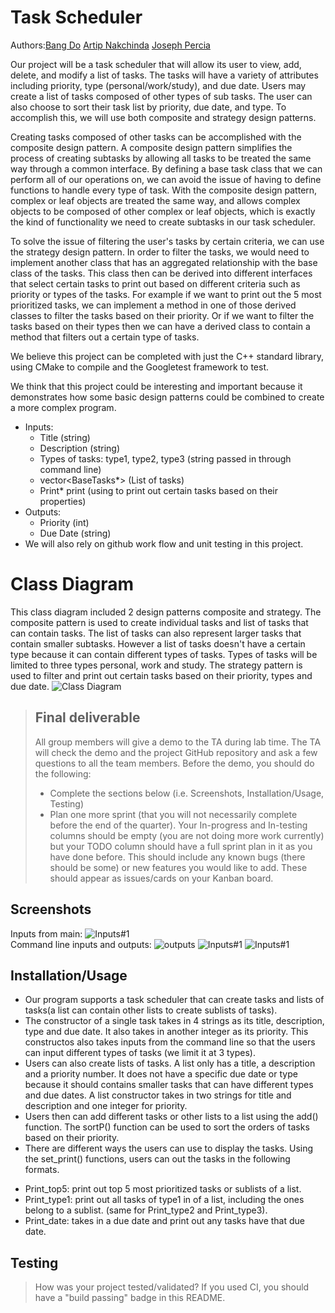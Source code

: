 # Task Scheduler

 Authors:[Bang Do](https://github.com/FireFly0000) [Artip Nakchinda](https://github.com/TheMarkVI) [Joseph Percia](https://github.com/joeypercia)
 
 Our project will be a task scheduler that will allow its user to view, add, delete, and modify a list of tasks. The tasks will have a variety of attributes including priority, type (personal/work/study), and due date. Users may create a list of tasks composed of other types of sub tasks. The user can also choose to sort their task list by priority, due date, and type. To accomplish this, we will use both composite and strategy design patterns.
 
 Creating tasks composed of other tasks can be accomplished with the composite design pattern. A composite design pattern simplifies the process of creating subtasks by allowing all tasks to be treated the same way through a common interface. By defining a base task class that we can perform all of our operations on, we can avoid the issue of having to define functions to handle every type of task. With the composite design pattern, complex or leaf objects are treated the same way, and allows complex objects to be composed of other complex or leaf objects, which is exactly the kind of functionality we need to create subtasks in our task scheduler.
 
  To solve the issue of filtering the user's tasks by certain criteria, we can use the strategy design pattern. In order to filter the tasks, we would need to implement another class that has an aggregated relationship with the base class of the tasks. This class then can be derived into different interfaces that select certain tasks to print out based on different criteria such as priority or types of the tasks. For example if we want to print out the 5 most prioritized tasks, we can implement a method in one of those derived classes to filter the tasks based on their priority. Or if we want to filter the tasks based on their types then we can have a derived class to contain a method that filters out a certain type of tasks.   
  
  We believe this project can be completed with just the C++ standard library, using CMake to compile and the Googletest framework to test.
  
  We think that this project could be interesting and important because it demonstrates how some basic design patterns could be combined to create a more complex program.
  
 - Inputs:
   * Title (string)
   * Description (string)
   * Types of tasks: type1, type2, type3 (string passed in through command line)
   * vector<BaseTasks*> (List of tasks)
   * Print* print (using to print out certain tasks based on their properties)
 - Outputs:
   * Priority (int)
   * Due Date (string) 
 - We will also rely on github work flow and unit testing in this project.
  
# Class Diagram
This class diagram included 2 design patterns composite and strategy. The composite pattern is used to create individual tasks and list of tasks that can contain tasks. The list of tasks can also represent larger tasks that contain smaller subtasks. However a list of tasks doesn't have a certain type because it can contain different types of tasks. Types of tasks will be limited to three types personal, work and study. The strategy pattern is used to filter and print out certain tasks based on their priority, types and due date. 
![Class Diagram](https://github.com/cs100/final-project-bdo023_jperc004_anakc001/blob/master/images/Project%20Class%20diagram.png)
 
 > ## Final deliverable
 > All group members will give a demo to the TA during lab time. The TA will check the demo and the project GitHub repository and ask a few questions to all the team members. 
 > Before the demo, you should do the following:
 > * Complete the sections below (i.e. Screenshots, Installation/Usage, Testing)
 > * Plan one more sprint (that you will not necessarily complete before the end of the quarter). Your In-progress and In-testing columns should be empty (you are not doing more work currently) but your TODO column should have a full sprint plan in it as you have done before. This should include any known bugs (there should be some) or new features you would like to add. These should appear as issues/cards on your Kanban board. 
 
 ## Screenshots
 Inputs from main:
 ![Inputs#1](https://github.com/cs100/final-project-bdo023_jperc004_anakc001/blob/master/images/inputs.PNG) <br />
 Command line inputs and outputs:
 ![outputs](https://github.com/cs100/final-project-bdo023_jperc004_anakc001/blob/master/images/inputs%232.PNG) 
 ![Inputs#1](https://github.com/cs100/final-project-bdo023_jperc004_anakc001/blob/master/images/inputs%233.PNG)
 ![Inputs#1](https://github.com/cs100/final-project-bdo023_jperc004_anakc001/blob/master/images/inputs%234.PNG)
 
 ## Installation/Usage
 - Our program supports a task scheduler that can create tasks and lists of tasks(a list can contain other lists to create sublists of tasks).
 - The constructor of a single task takes in 4 strings as its title, description, type and due date. It also takes in another integer as its priority. This constructos also takes inputs from the command line so that the users can input different types of tasks (we limit it at 3 types).
 - Users can also create lists of tasks. A list only has a title, a description and a priority number. It does not have a specific due date or type because it should contains smaller tasks that can have different types and due dates. A list constructor takes in two strings for title and description and one integer for priority.
 - Users then can add different tasks or other lists to a list using the add() function. The sortP() function can be used to sort the orders of tasks based on their priority.
 - There are different ways the users can use to display the tasks. Using the set_print() functions, users can out the tasks in the following formats.
 * Print_top5: print out top 5 most prioritized tasks or sublists of a list. 
 * Print_type1: print out all tasks of type1 in of a list, including the ones belong to a sublist. (same for Print_type2 and Print_type3).
 * Print_date: takes in a due date and print out any tasks have that due date.  
 ## Testing
 > How was your project tested/validated? If you used CI, you should have a "build passing" badge in this README.
 
